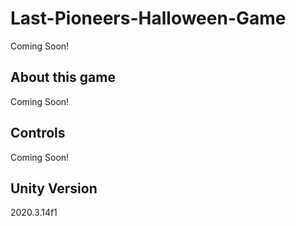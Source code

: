 # Last-Pioneers-Halloween-Game
Coming Soon!

## About this game
Coming Soon!

## Controls
Coming Soon!

## Unity Version
2020.3.14f1